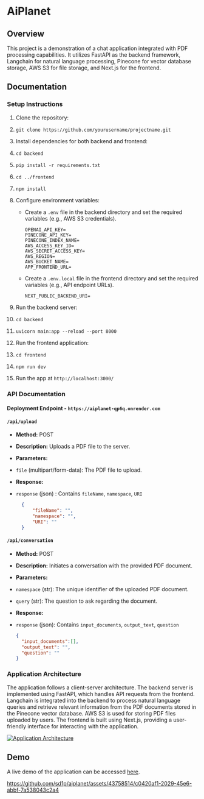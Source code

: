 # AiPlanet

## Overview

This project is a demonstration of a chat application integrated with PDF processing capabilities. It utilizes FastAPI as the backend framework, Langchain for natural language processing, Pinecone for vector database storage, AWS S3 for file storage, and Next.js for the frontend.

## Documentation

### Setup Instructions

1. Clone the repository:
2. `git clone https://github.com/yourusername/projectname.git`
3. Install dependencies for both backend and frontend:
4. `cd backend`
5. `pip install -r requirements.txt`
6. `cd ../frontend`
7. `npm install`
8. Configure environment variables:
   - Create a `.env` file in the backend directory and set the required variables (e.g., AWS S3 credentials).

        ```env
        OPENAI_API_KEY=
        PINECONE_API_KEY=
        PINECONE_INDEX_NAME=
        AWS_ACCESS_KEY_ID=
        AWS_SECRET_ACCESS_KEY=
        AWS_REGION= 
        AWS_BUCKET_NAME=
        APP_FRONTEND_URL=
        ```

   - Create a `.env.local` file in the frontend directory and set the required variables (e.g., API endpoint URLs).

        ```env
        NEXT_PUBLIC_BACKEND_URI=
        ```

9. Run the backend server:
10. `cd backend`
11. `uvicorn main:app --reload --port 8000`
12. Run the frontend application:
13. `cd frontend`
14. `npm run dev`
15. Run the app at `http://localhost:3000/`

### API Documentation

#### Deployment Endpoint - `https://aiplanet-qp6q.onrender.com`

#### `/api/upload`

- **Method:** POST
- **Description:** Uploads a PDF file to the server.
- **Parameters:**
- `file` (multipart/form-data): The PDF file to upload.
- **Response:**
- `response` (json) : Contains `fileName`, `namespace`, `URI`
  
  ```json
    {
        "fileName": "",
        "namespace": "",
        "URI": ""
    }
  ```

#### `/api/conversation`

- **Method:** POST
- **Description:** Initiates a conversation with the provided PDF document.
- **Parameters:**
- `namespace` (str): The unique identifier of the uploaded PDF document.
- `query` (str): The question to ask regarding the document.
- **Response:**
- `response` (json): Contains `input_documents`, `output_text`, `question`
  
  ```json
  {
    "input_documents":[],
    "output_text": "",
    "question": ""
  }
  ```

### Application Architecture

The application follows a client-server architecture. The backend server is implemented using FastAPI, which handles API requests from the frontend. Langchain is integrated into the backend to process natural language queries and retrieve relevant information from the PDF documents stored in the Pinecone vector database. AWS S3 is used for storing PDF files uploaded by users. The frontend is built using Next.js, providing a user-friendly interface for interacting with the application.

[![Application Architecture](https://i.postimg.cc/661NxvJV/pdflow2.png)](https://postimg.cc/0rm4prNr)

## Demo

A live demo of the application can be accessed [here](https://drive.google.com/file/d/1BsXxbTly-duj3FzifwMqZWOcROG4q3CJ/view?usp=sharing).

https://github.com/sd1p/aiplanet/assets/43758514/c0420af1-2029-45e6-abbf-7a538043c2a4



